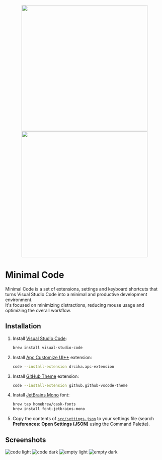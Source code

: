 <p align="center">
  <img src="screenshots/empty-light.png#gh-light-mode-only" width="400">
  <img src="screenshots/empty-dark.png#gh-dark-mode-only" width="400">
</p>

# Minimal Code

Minimal Code is a set of extensions, settings and keyboard shortcuts that turns Visual Studio Code into a minimal and productive development environment.  
It's focused on minimizing distractions, reducing mouse usage and optimizing the overall workflow.

## Installation

1. Install [Visual Studio Code](https://code.visualstudio.com/Download):
   ```bash
   brew install visual-studio-code
   ```
2. Install [Apc Customize UI++](https://marketplace.visualstudio.com/items?itemName=drcika.apc-extension) extension:
   ```bash
   code --install-extension drcika.apc-extension
   ```
3. Install [GitHub Theme](https://marketplace.visualstudio.com/items?itemName=GitHub.github-vscode-theme) extension:
   ```bash
   code --install-extension github.github-vscode-theme
   ```
4. Install [JetBrains Mono](https://www.jetbrains.com/lp/mono/) font:
   ```bash
   brew tap homebrew/cask-fonts
   brew install font-jetbrains-mono
   ```
5. Copy the contents of [`src/settings.json`](src/settings.json) to your settings file (search **Preferences: Open Settings (JSON)** using the Command Palette).

## Screenshots

![code light](screenshots/code-light.png)
![code dark](screenshots/code-dark.png)
![empty light](screenshots/empty-light.png)
![empty dark](screenshots/empty-dark.png)
